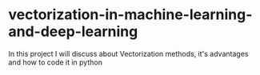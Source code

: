 # vectorization-in-machine-learning-and-deep-learning
In this project I will discuss about Vectorization methods, it's advantages and how to code it in python

